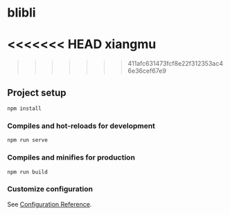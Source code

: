 # blibli
<<<<<<< HEAD
xiangmu
=======
>>>>>>> 411afc631473fcf8e22f312353ac46e36cef67e9

## Project setup
```
npm install
```

### Compiles and hot-reloads for development
```
npm run serve
```

### Compiles and minifies for production
```
npm run build
```

### Customize configuration
See [Configuration Reference](https://cli.vuejs.org/config/).
